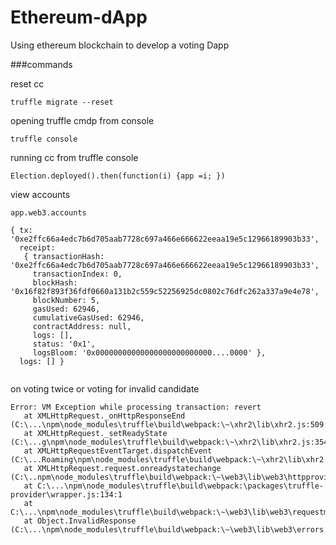 # Ethereum-dApp
Using ethereum blockchain to develop a voting Dapp

###commands

reset cc
```
truffle migrate --reset
```

opening truffle cmdp from console
```
truffle console
```
running cc from truffle console
```
Election.deployed().then(function(i) {app =i; })
```
view accounts
```
app.web3.accounts
```

```
{ tx: '0xe2ffc66a4edc7b6d705aab7728c697a466e666622eeaa19e5c12966189903b33',
  receipt:
   { transactionHash: '0xe2ffc66a4edc7b6d705aab7728c697a466e666622eeaa19e5c12966189903b33',
     transactionIndex: 0,
     blockHash: '0x16f82f893f36fdf0660a131b2c559c52256925dc0802c76dfc262a337a9e4e78',
     blockNumber: 5,
     gasUsed: 62946,
     cumulativeGasUsed: 62946,
     contractAddress: null,
     logs: [],
     status: '0x1',
     logsBloom: '0x00000000000000000000000000....0000' },
  logs: [] }
  
 ```
 
 on voting twice or voting for invalid candidate
 ```
 Error: VM Exception while processing transaction: revert
    at XMLHttpRequest._onHttpResponseEnd (C:\...\npm\node_modules\truffle\build\webpack:\~\xhr2\lib\xhr2.js:509:1)
    at XMLHttpRequest._setReadyState (C:\...g\npm\node_modules\truffle\build\webpack:\~\xhr2\lib\xhr2.js:354:1)
    at XMLHttpRequestEventTarget.dispatchEvent (C:\...Roaming\npm\node_modules\truffle\build\webpack:\~\xhr2\lib\xhr2.js:64:1)
    at XMLHttpRequest.request.onreadystatechange (C:\..npm\node_modules\truffle\build\webpack:\~\web3\lib\web3\httpprovider.js:128:1)
    at C:\...\npm\node_modules\truffle\build\webpack:\packages\truffle-provider\wrapper.js:134:1
    at C:\...\npm\node_modules\truffle\build\webpack:\~\web3\lib\web3\requestmanager.js:86:1
    at Object.InvalidResponse (C:\...\npm\node_modules\truffle\build\webpack:\~\web3\lib\web3\errors.js:38:1)
 ```   
